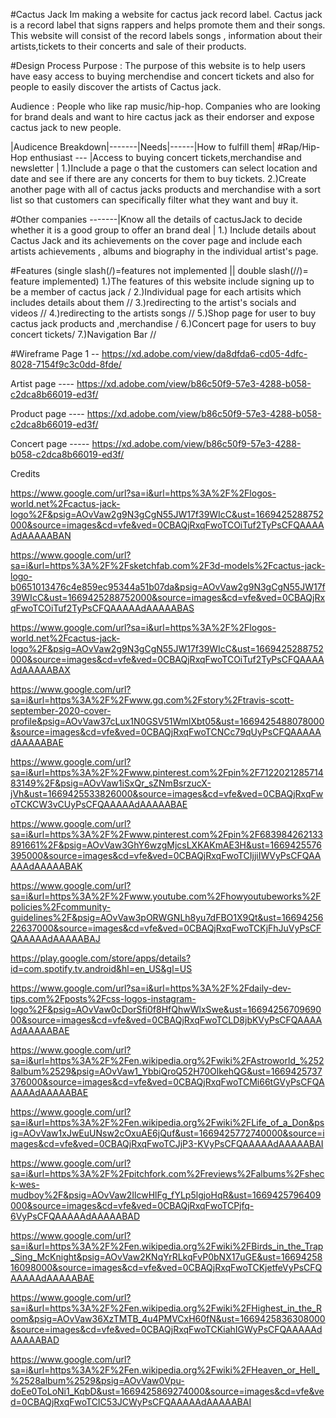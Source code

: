 
#Cactus Jack
 Im making a website for cactus jack record label. Cactus jack is a record label that signs rappers and helps promote them and their songs.
 This website will consist of the record labels songs , information about their artists,tickets to their concerts and sale of their products.


#Design Process
Purpose :
The purpose of this website is to help users have easy access to buying merchendise and concert tickets and also for people to easily discover the artists of Cactus jack.
 
Audience : People who like rap music/hip-hop. Companies who are looking for brand deals and want to hire cactus jack as their endorser and expose cactus jack to new people.


|Audicence Breakdown|-------|Needs|------|How to fulfill them|
#Rap/Hip-Hop enthusiast --- |Access to buying concert tickets,merchandise and newsletter | 1.)Include a page o that the customers can select location and date and see if there are any concerts for them to buy tickets. 2.)Create another page with all of cactus jacks products and merchandise with a sort list so that customers can specifically filter what they want and buy it.


#Other companies -------|Know all the details of cactusJack to decide whether it is a good group to offer an brand deal | 1.) Include details about Cactus Jack and its achievements on the cover page and include each artists achievements , albums and biography in the individual artist's page.


#Features (single slash(/)=features not implemented || double slash(//)= feature implemented)
1.)The features of this website include signing up to be a member of cactus jack  /
2.)Individual page for each artisits which includes details about them //
 3.)redirecting to the artist's socials and videos //
 4.)redirecting to the artists songs //
 5.)Shop page for user to buy cactus jack products and ,merchandise /
 6.)Concert page for users to buy concert tickets/
 7.)Navigation Bar //


#Wireframe
Page 1 -- https://xd.adobe.com/view/da8dfda6-cd05-4dfc-8028-7154f9c3c0dd-8fde/


Artist page ---- https://xd.adobe.com/view/b86c50f9-57e3-4288-b058-c2dca8b66019-ed3f/

Product page ---- https://xd.adobe.com/view/b86c50f9-57e3-4288-b058-c2dca8b66019-ed3f/



Concert page ----- https://xd.adobe.com/view/b86c50f9-57e3-4288-b058-c2dca8b66019-ed3f/






Credits

https://www.google.com/url?sa=i&url=https%3A%2F%2Flogos-world.net%2Fcactus-jack-logo%2F&psig=AOvVaw2g9N3gCgN55JW17f39WIcC&ust=1669425288752000&source=images&cd=vfe&ved=0CBAQjRxqFwoTCOiTuf2TyPsCFQAAAAAdAAAAABAN



https://www.google.com/url?sa=i&url=https%3A%2F%2Fsketchfab.com%2F3d-models%2Fcactus-jack-logo-b0651013476c4e859ec95344a51b07da&psig=AOvVaw2g9N3gCgN55JW17f39WIcC&ust=1669425288752000&source=images&cd=vfe&ved=0CBAQjRxqFwoTCOiTuf2TyPsCFQAAAAAdAAAAABAS



https://www.google.com/url?sa=i&url=https%3A%2F%2Flogos-world.net%2Fcactus-jack-logo%2F&psig=AOvVaw2g9N3gCgN55JW17f39WIcC&ust=1669425288752000&source=images&cd=vfe&ved=0CBAQjRxqFwoTCOiTuf2TyPsCFQAAAAAdAAAAABAX


https://www.google.com/url?sa=i&url=https%3A%2F%2Fwww.gq.com%2Fstory%2Ftravis-scott-september-2020-cover-profile&psig=AOvVaw37cLux1N0GSV51WmlXbt05&ust=1669425488078000&source=images&cd=vfe&ved=0CBAQjRxqFwoTCNCc79qUyPsCFQAAAAAdAAAAABAE



https://www.google.com/url?sa=i&url=https%3A%2F%2Fwww.pinterest.com%2Fpin%2F712202128571483149%2F&psig=AOvVaw1iSxQr_sZNmBsrzucX-jVh&ust=1669425533826000&source=images&cd=vfe&ved=0CBAQjRxqFwoTCKCW3vCUyPsCFQAAAAAdAAAAABAE


https://www.google.com/url?sa=i&url=https%3A%2F%2Fwww.pinterest.com%2Fpin%2F683984262133891661%2F&psig=AOvVaw3GhY6wzgMjcsLXKAKmAE3H&ust=1669425576395000&source=images&cd=vfe&ved=0CBAQjRxqFwoTCIjjiIWVyPsCFQAAAAAdAAAAABAK


https://www.google.com/url?sa=i&url=https%3A%2F%2Fwww.youtube.com%2Fhowyoutubeworks%2Fpolicies%2Fcommunity-guidelines%2F&psig=AOvVaw3pORWGNLh8yu7dFBO1X9Qt&ust=1669425622637000&source=images&cd=vfe&ved=0CBAQjRxqFwoTCKjFhJuVyPsCFQAAAAAdAAAAABAJ



https://play.google.com/store/apps/details?id=com.spotify.tv.android&hl=en_US&gl=US


https://www.google.com/url?sa=i&url=https%3A%2F%2Fdaily-dev-tips.com%2Fposts%2Fcss-logos-instagram-logo%2F&psig=AOvVaw0cDorSfi0f8HfQhwWlxSwe&ust=1669425670969000&source=images&cd=vfe&ved=0CBAQjRxqFwoTCLD8jbKVyPsCFQAAAAAdAAAAABAE



https://www.google.com/url?sa=i&url=https%3A%2F%2Fen.wikipedia.org%2Fwiki%2FAstroworld_%2528album%2529&psig=AOvVaw1_YbbiQroQ52H70OlkehQG&ust=1669425737376000&source=images&cd=vfe&ved=0CBAQjRxqFwoTCMi66tGVyPsCFQAAAAAdAAAAABAE


https://www.google.com/url?sa=i&url=https%3A%2F%2Fen.wikipedia.org%2Fwiki%2FLife_of_a_Don&psig=AOvVaw1xJwEuUNsw2cOxuAE6jQuf&ust=1669425772740000&source=images&cd=vfe&ved=0CBAQjRxqFwoTCJjP3-KVyPsCFQAAAAAdAAAAABAI


https://www.google.com/url?sa=i&url=https%3A%2F%2Fpitchfork.com%2Freviews%2Falbums%2Fsheck-wes-mudboy%2F&psig=AOvVaw2IlcwHlFg_fYLp5lgjoHqR&ust=1669425796409000&source=images&cd=vfe&ved=0CBAQjRxqFwoTCPjfq-6VyPsCFQAAAAAdAAAAABAD


https://www.google.com/url?sa=i&url=https%3A%2F%2Fen.wikipedia.org%2Fwiki%2FBirds_in_the_Trap_Sing_McKnight&psig=AOvVaw2KNqYrRLkqFvP0bNX17uGE&ust=1669425816098000&source=images&cd=vfe&ved=0CBAQjRxqFwoTCKjetfeVyPsCFQAAAAAdAAAAABAE


https://www.google.com/url?sa=i&url=https%3A%2F%2Fen.wikipedia.org%2Fwiki%2FHighest_in_the_Room&psig=AOvVaw36XzTMTB_4u4PMVCxH60fN&ust=1669425836308000&source=images&cd=vfe&ved=0CBAQjRxqFwoTCKiahIGWyPsCFQAAAAAdAAAAABAD



https://www.google.com/url?sa=i&url=https%3A%2F%2Fen.wikipedia.org%2Fwiki%2FHeaven_or_Hell_%2528album%2529&psig=AOvVaw0Vpu-doEe0ToLoNi1_KqbD&ust=1669425869274000&source=images&cd=vfe&ved=0CBAQjRxqFwoTCIC53JCWyPsCFQAAAAAdAAAAABAI



